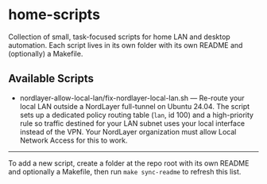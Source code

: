 # home-scripts

Collection of small, task-focused scripts for home LAN and desktop automation. Each script lives in its own folder with its own README and (optionally) a Makefile.

## Available Scripts
- nordlayer-allow-local-lan/fix-nordlayer-local-lan.sh — Re-route your local LAN outside a NordLayer full-tunnel on Ubuntu 24.04. The script sets up a dedicated policy routing table (`lan`, id 100) and a high-priority rule so traffic destined for your LAN subnet uses your local interface instead of the VPN. Your NordLayer organization must allow Local Network Access for this to work.

---

To add a new script, create a folder at the repo root with its own README and optionally a Makefile, then run `make sync-readme` to refresh this list.

